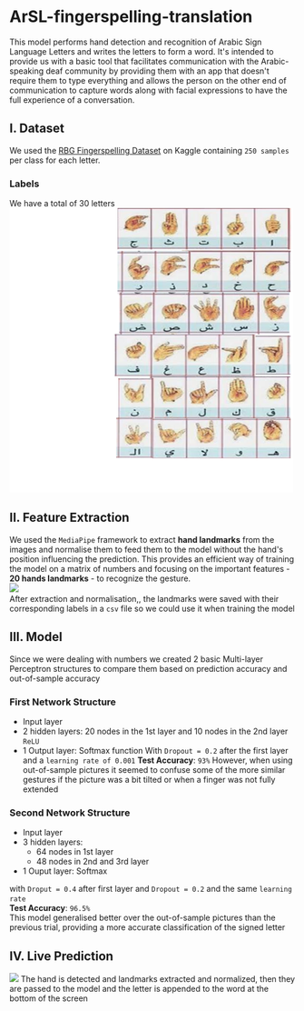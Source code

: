 # ArSL-fingerspelling-translation
This model performs hand detection and recognition of Arabic Sign Language Letters and writes the letters to form a word. It's intended to provide us with a basic tool that facilitates communication with the Arabic-speaking deaf community by providing them with an app that doesn't require them to type everything and allows the person on the other end of communication to capture words along with facial expressions to have the full experience of a conversation. 
## I. Dataset
We used the <a href = "https://www.kaggle.com/datasets/muhammadalbrham/rgb-arabic-alphabets-sign-language-dataset">RBG Fingerspelling Dataset</a> on Kaggle containing `250 samples` per class for each letter.  
### Labels
We have a total of 30 letters   
<img src="https://github.com/RanwaKhaled/ArSL-fingerspelling-translation/blob/main/guide.png">
## II. Feature Extraction
We used the `MediaPipe` framework to extract **hand landmarks** from the images and normalise them to feed them to the model without the hand's position influencing the prediction. This provides an efficient way of training the model on a matrix of numbers and focusing on the important features - **20 hands landmarks** - to recognize the gesture.   
<img src="https://github.com/user-attachments/assets/c46fca8d-c699-42fa-b0e8-5c592251df67" width = 700>  
After extraction and normalisation,, the landmarks were saved with their corresponding labels in a `csv` file so we could use it when training the model
## III. Model
Since we were dealing with numbers we created 2 basic Multi-layer Perceptron structures to compare them based on prediction accuracy and out-of-sample accuracy  
### First Network Structure
- Input layer
- 2 hidden layers: 20 nodes in the 1st layer and 10 nodes in the 2nd layer `ReLU`
- 1 Output layer: Softmax function
With `Dropout = 0.2` after the first layer and a `learning rate of 0.001`
**Test Accuracy**: `93%`
However, when using out-of-sample pictures it seemed to confuse some of the more similar gestures if the picture was a bit tilted or when a finger was not fully extended
### Second Network Structure
- Input layer
- 3 hidden layers:
    - 64 nodes in 1st layer
    - 48 nodes in 2nd and 3rd layer
- 1 Ouput layer: Softmax

with `Droput = 0.4` after first layer and `Dropout = 0.2` and the same `learning rate`  
**Test Accuracy**: `96.5%`  
This model generalised better over the out-of-sample pictures than the previous trial, providing a more accurate classification of the signed letter
## IV. Live Prediction
<img src="https://github.com/user-attachments/assets/53cb7019-8688-4966-be30-45130304c5f7">    
The hand is detected and landmarks extracted and normalized, then they are passed to the model and the letter is appended to the word at the bottom of the screen
